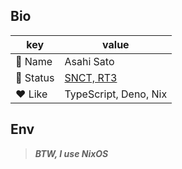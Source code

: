 ## Bio

|key|value|
|-|-|
|👾 Name|Asahi Sato|
|🏫 Status|[SNCT, RT3](https://www.sendai-nct.ac.jp/department/course2-1/)|
|❤️ Like|TypeScript, Deno, Nix|

## Env
> ___BTW, I use NixOS___

